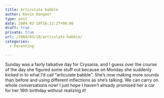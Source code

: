 ```yaml
---
title: Articulate babble
author: Kevin Dangoor
type: post
date: 2004-03-10T16:13:27+00:00
draft: true
private: true
url: /2004/03/10/articulate-babble/
categories:
  - Parenting

---
```

Sunday was a fairly talkative day for Crysania, and I guess over the course of the day she figured some stuff out because on Monday she suddenly kicked in to what I&#8217;d call &#8220;articulate babble&#8221;. She&#8217;s now making more sounds than before and using different inflections as she&#8217;s talking. We can carry on whole conversations now! I just hope I haven&#8217;t already promised her a car for her 16th birthday without realizing it!